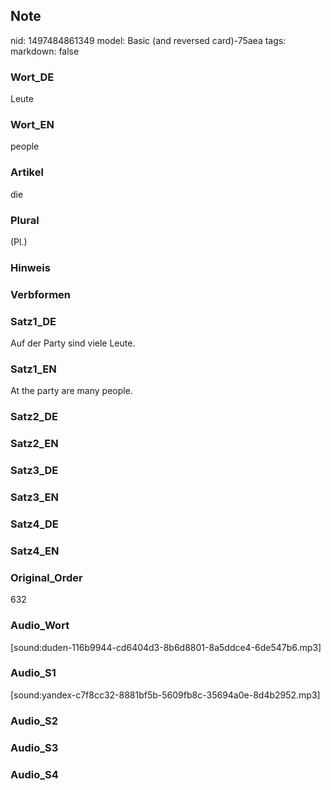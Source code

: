 ## Note
nid: 1497484861349
model: Basic (and reversed card)-75aea
tags: 
markdown: false

### Wort_DE
Leute

### Wort_EN
people

### Artikel
die

### Plural
(Pl.)

### Hinweis


### Verbformen


### Satz1_DE
Auf der Party sind viele Leute.

### Satz1_EN
At the party are many people.

### Satz2_DE


### Satz2_EN


### Satz3_DE


### Satz3_EN


### Satz4_DE


### Satz4_EN


### Original_Order
632

### Audio_Wort
[sound:duden-116b9944-cd6404d3-8b6d8801-8a5ddce4-6de547b6.mp3]

### Audio_S1
[sound:yandex-c7f8cc32-8881bf5b-5609fb8c-35694a0e-8d4b2952.mp3]

### Audio_S2


### Audio_S3


### Audio_S4

